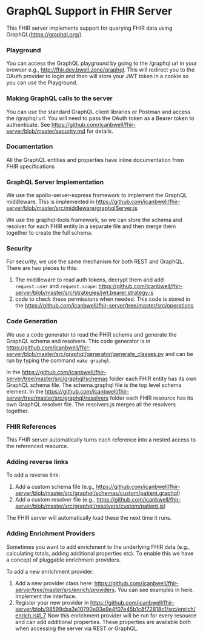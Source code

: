 # GraphQL Support in FHIR Server

This FHIR server implements support for querying FHIR data using GraphQL(https://graphql.org/).

### Playground
You can access the GraphQL playground by going to the /graphql url in your browser e.g., http://fhir.dev.bwell.zone/graphql.  This will redirect you to the OAuth provider to login and then will store your JWT token in a cookie so you can use the Playground.

### Making GraphQL calls to the server
You can use the standard GraphQL client libraries or Postman and access the /graphql url.  You will need to pass the OAuth token as a Bearer token to authenticate.  See https://github.com/icanbwell/fhir-server/blob/master/security.md for details.

### Documentation
All the GraphQL entities and properties have inline documentation from FHIR specifications

### GraphQL Server Implementation
We use the apollo-server-express framework to implement the GraphQL middleware.  This is implemented in 
https://github.com/icanbwell/fhir-server/blob/master/src/middleware/graphqlServer.js

We use the graphql-tools framework, so we can store the schema and resolver for each FHIR entity in a separate file and then merge them together to create the full schema.

### Security
For security, we use the same mechanism for both REST and GraphQL.  There are two pieces to this:
1. The middleware to read auth tokens, decrypt them and add `request.user` and `request.scope`: https://github.com/icanbwell/fhir-server/blob/master/src/strategies/jwt.bearer.strategy.js
2. code to check these permissions when needed.  This code is stored in the https://github.com/icanbwell/fhir-server/tree/master/src/operations

### Code Generation
We use a code generator to read the FHIR schema and generate the GraphQL schema and resolvers.  This code generator is in https://github.com/icanbwell/fhir-server/blob/master/src/graphql/generator/generate_classes.py and can be run by typing the command `make graphql`.

In the https://github.com/icanbwell/fhir-server/tree/master/src/graphql/schemas folder each FHIR entity has its own GraphQL schema file.  The schema.graphql file is the top level schema element.
In the https://github.com/icanbwell/fhir-server/tree/master/src/graphql/resolvers folder each FHIR resource has its own GraphQL resolver file.  The resolvers.js merges all the resolvers together.

### FHIR References
This FHIR server automatically turns each reference into a nested access to the referenced resource.

### Adding reverse links
To add a reverse link:
1. Add a custom schema file (e.g., https://github.com/icanbwell/fhir-server/blob/master/src/graphql/schemas/custom/patient.graphql)
2. Add a custom resolver file (e.g., https://github.com/icanbwell/fhir-server/blob/master/src/graphql/resolvers/custom/patient.js)

The FHIR server will automatically load these the next time it runs.

### Adding Enrichment Providers
Sometimes you want to add enrichment to the underlying FHIR data (e.g., calculating totals, adding additional properties etc).  To enable this we have a concept of pluggable enrichment providers.

To add a new enrichment provider:
1. Add a new provider class here: https://github.com/icanbwell/fhir-server/tree/master/src/enrich/providers.  You can see examples in here.  Implement the interface.
2. Register your new provider in https://github.com/icanbwell/fhir-server/blob/98599cba3e10790e03e9e4f07e45b1c8f72818c1/src/enrich/enrich.js#L7
Now this enrichment provider will be run for every resource and can add additional properties.  These properties are available both when accessing the server via REST or GraphQL.



